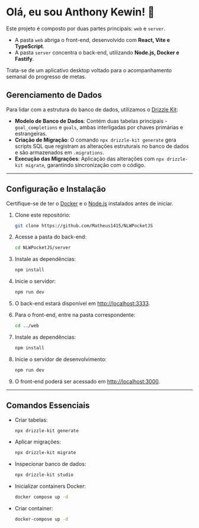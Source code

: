 # Olá, eu sou Anthony Kewin! 👋

Este projeto é composto por duas partes principais: `web` e `server`.

- A pasta `web` abriga o front-end, desenvolvido com **React, Vite e TypeScript**.
- A pasta `server` concentra o back-end, utilizando **Node.js, Docker e Fastify**.

Trata-se de um aplicativo desktop voltado para o acompanhamento semanal do progresso de metas.

## Gerenciamento de Dados
Para lidar com a estrutura do banco de dados, utilizamos o [Drizzle Kit](https://orm.drizzle.team/kit-docs/overview):
- **Modelo de Banco de Dados**: Contém duas tabelas principais - `goal_completions` e `goals`, ambas interligadas por chaves primárias e estrangeiras.
- **Criação de Migração**: O comando `npx drizzle-kit generate` gera scripts SQL que registram as alterações estruturais no banco de dados e são armazenados em `.migrations`.
- **Execução das Migrações**: Aplicação das alterações com `npx drizzle-kit migrate`, garantindo sincronização com o código.

---
## Configuração e Instalação
Certifique-se de ter o [Docker](https://www.docker.com/products/docker-desktop/) e o [Node.js](https://nodejs.org/en/download/package-manager/current) instalados antes de iniciar.

1. Clone este repositório:
   ```bash
   git clone https://github.com/Matheus1415/NLWPocketJS
   ```
2. Acesse a pasta do back-end:
   ```bash
   cd NLWPocketJS/server
   ```
3. Instale as dependências:
   ```bash
   npm install
   ```
4. Inicie o servidor:
   ```bash
   npm run dev
   ```
5. O back-end estará disponível em [http://localhost:3333](http://localhost:3333).

6. Para o front-end, entre na pasta correspondente:
   ```bash
   cd ../web
   ```
7. Instale as dependências:
   ```bash
   npm install
   ```
8. Inicie o servidor de desenvolvimento:
   ```bash
   npm run dev
   ```
9. O front-end poderá ser acessado em [http://localhost:3000](http://localhost:3000).

---
## Comandos Essenciais
- Criar tabelas:
  ```bash
  npx drizzle-kit generate
  ```
- Aplicar migrações:
  ```bash
  npx drizzle-kit migrate
  ```
- Inspecionar banco de dados:
  ```bash
  npx drizzle-kit studio
  ```
- Inicializar containers Docker:
  ```bash
  docker compose up -d
  ```
- Criar container:
  ```bash
  docker-compose up -d
  ```
